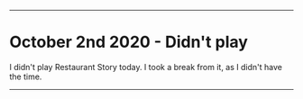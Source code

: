 
***

# October 2nd 2020 - Didn't play

I didn't play Restaurant Story today. I took a break from it, as I didn't have the time.

***

